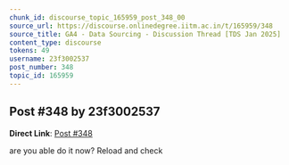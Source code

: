 ```yaml
---
chunk_id: discourse_topic_165959_post_348_00
source_url: https://discourse.onlinedegree.iitm.ac.in/t/165959/348
source_title: GA4 - Data Sourcing - Discussion Thread [TDS Jan 2025]
content_type: discourse
tokens: 49
username: 23f3002537
post_number: 348
topic_id: 165959
---
```


## Post #348 by 23f3002537

**Direct Link**: [Post #348](https://discourse.onlinedegree.iitm.ac.in/t/165959/348)

are you able do it now? Reload and check
